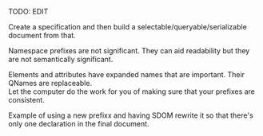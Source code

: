 TODO: EDIT

Create a specification and then build a selectable/queryable/serializable document from that.

Namespace prefixes are not significant.  They can aid readability but they are not semantically significant.

Elements and attributes have expanded names that are important.  Their QNames are replaceable.  
Let the computer do the work for you of making sure that your prefixes are consistent.

Example of using a new prefixx and having SDOM rewrite it so that there's only one declaration in the final document.